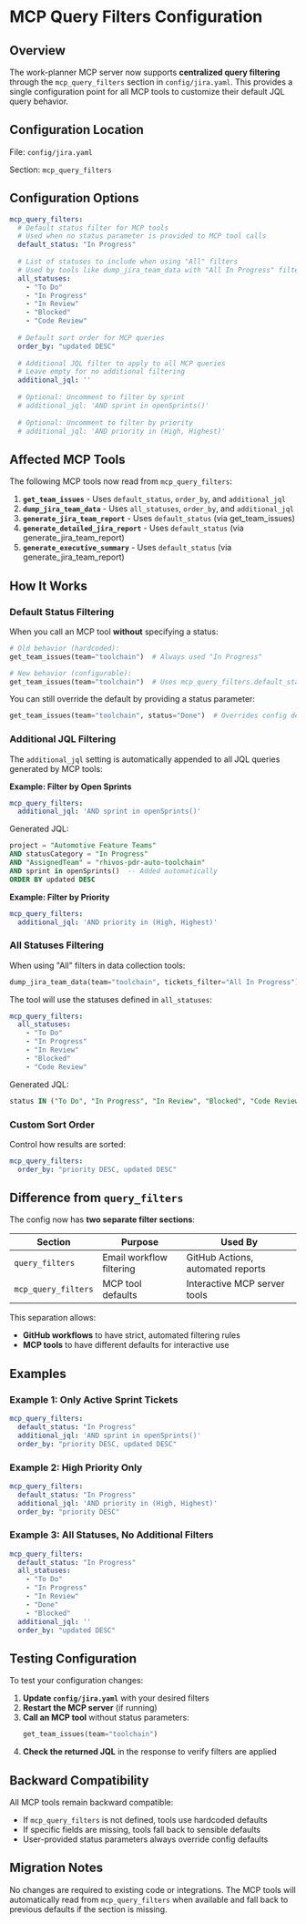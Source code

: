 # MCP Query Filters Configuration

## Overview

The work-planner MCP server now supports **centralized query filtering** through the `mcp_query_filters` section in `config/jira.yaml`. This provides a single configuration point for all MCP tools to customize their default JQL query behavior.

## Configuration Location

File: `config/jira.yaml`

Section: `mcp_query_filters`

## Configuration Options

```yaml
mcp_query_filters:
  # Default status filter for MCP tools
  # Used when no status parameter is provided to MCP tool calls
  default_status: "In Progress"
  
  # List of statuses to include when using "All" filters
  # Used by tools like dump_jira_team_data with "All In Progress" filter
  all_statuses:
    - "To Do"
    - "In Progress"
    - "In Review"
    - "Blocked"
    - "Code Review"
  
  # Default sort order for MCP queries
  order_by: "updated DESC"
  
  # Additional JQL filter to apply to all MCP queries
  # Leave empty for no additional filtering
  additional_jql: ''
  
  # Optional: Uncomment to filter by sprint
  # additional_jql: 'AND sprint in openSprints()'
  
  # Optional: Uncomment to filter by priority
  # additional_jql: 'AND priority in (High, Highest)'
```

## Affected MCP Tools

The following MCP tools now read from `mcp_query_filters`:

1. **`get_team_issues`** - Uses `default_status`, `order_by`, and `additional_jql`
2. **`dump_jira_team_data`** - Uses `all_statuses`, `order_by`, and `additional_jql`
3. **`generate_jira_team_report`** - Uses `default_status` (via get_team_issues)
4. **`generate_detailed_jira_report`** - Uses `default_status` (via generate_jira_team_report)
5. **`generate_executive_summary`** - Uses `default_status` (via generate_jira_team_report)

## How It Works

### Default Status Filtering

When you call an MCP tool **without** specifying a status:

```python
# Old behavior (hardcoded):
get_team_issues(team="toolchain")  # Always used "In Progress"

# New behavior (configurable):
get_team_issues(team="toolchain")  # Uses mcp_query_filters.default_status
```

You can still override the default by providing a status parameter:

```python
get_team_issues(team="toolchain", status="Done")  # Overrides config default
```

### Additional JQL Filtering

The `additional_jql` setting is automatically appended to all JQL queries generated by MCP tools:

**Example: Filter by Open Sprints**

```yaml
mcp_query_filters:
  additional_jql: 'AND sprint in openSprints()'
```

Generated JQL:
```sql
project = "Automotive Feature Teams" 
AND statusCategory = "In Progress" 
AND "AssignedTeam" = "rhivos-pdr-auto-toolchain" 
AND sprint in openSprints()  -- Added automatically
ORDER BY updated DESC
```

**Example: Filter by Priority**

```yaml
mcp_query_filters:
  additional_jql: 'AND priority in (High, Highest)'
```

### All Statuses Filtering

When using "All" filters in data collection tools:

```python
dump_jira_team_data(team="toolchain", tickets_filter="All In Progress")
```

The tool will use the statuses defined in `all_statuses`:

```yaml
mcp_query_filters:
  all_statuses:
    - "To Do"
    - "In Progress"
    - "In Review"
    - "Blocked"
    - "Code Review"
```

Generated JQL:
```sql
status IN ("To Do", "In Progress", "In Review", "Blocked", "Code Review")
```

### Custom Sort Order

Control how results are sorted:

```yaml
mcp_query_filters:
  order_by: "priority DESC, updated DESC"
```

## Difference from `query_filters`

The config now has **two separate filter sections**:

| Section | Purpose | Used By |
|---------|---------|---------|
| `query_filters` | Email workflow filtering | GitHub Actions, automated reports |
| `mcp_query_filters` | MCP tool defaults | Interactive MCP server tools |

This separation allows:
- **GitHub workflows** to have strict, automated filtering rules
- **MCP tools** to have different defaults for interactive use

## Examples

### Example 1: Only Active Sprint Tickets

```yaml
mcp_query_filters:
  default_status: "In Progress"
  additional_jql: 'AND sprint in openSprints()'
  order_by: "priority DESC, updated DESC"
```

### Example 2: High Priority Only

```yaml
mcp_query_filters:
  default_status: "In Progress"
  additional_jql: 'AND priority in (High, Highest)'
  order_by: "priority DESC"
```

### Example 3: All Statuses, No Additional Filters

```yaml
mcp_query_filters:
  default_status: "In Progress"
  all_statuses:
    - "To Do"
    - "In Progress"
    - "In Review"
    - "Done"
    - "Blocked"
  additional_jql: ''
  order_by: "updated DESC"
```

## Testing Configuration

To test your configuration changes:

1. **Update `config/jira.yaml`** with your desired filters
2. **Restart the MCP server** (if running)
3. **Call an MCP tool** without status parameters:
   ```python
   get_team_issues(team="toolchain")
   ```
4. **Check the returned JQL** in the response to verify filters are applied

## Backward Compatibility

All MCP tools remain backward compatible:

- If `mcp_query_filters` is not defined, tools use hardcoded defaults
- If specific fields are missing, tools fall back to sensible defaults
- User-provided status parameters always override config defaults

## Migration Notes

No changes are required to existing code or integrations. The MCP tools will automatically read from `mcp_query_filters` when available and fall back to previous defaults if the section is missing.

